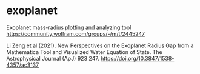 # exoplanet
Exoplanet mass-radius plotting and analyzing tool
https://community.wolfram.com/groups/-/m/t/2445247

Li Zeng et al (2021).
New Perspectives on the Exoplanet Radius Gap from a Mathematica Tool and Visualized Water Equation of State. The Astrophysical Journal (ApJ) 923 247.
https://doi.org/10.3847/1538-4357/ac3137
